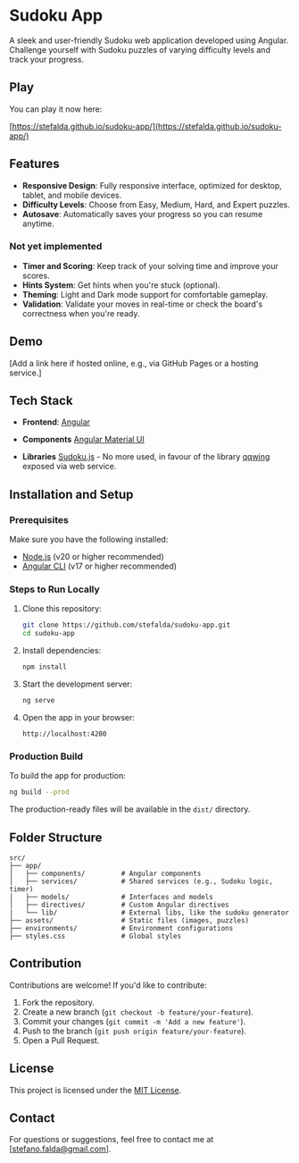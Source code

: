# Sudoku App

A sleek and user-friendly Sudoku web application developed using Angular.
Challenge yourself with Sudoku puzzles of varying difficulty levels and track
your progress.

## Play

You can play it now here:

[https://stefalda.github.io/sudoku-app/](https://stefalda.github.io/sudoku-app/)

## Features

- **Responsive Design**: Fully responsive interface, optimized for desktop,
  tablet, and mobile devices.
- **Difficulty Levels**: Choose from Easy, Medium, Hard, and Expert puzzles.
- **Autosave**: Automatically saves your progress so you can resume anytime.

### Not yet implemented

- **Timer and Scoring**: Keep track of your solving time and improve your
  scores.
- **Hints System**: Get hints when you're stuck (optional).
- **Theming**: Light and Dark mode support for comfortable gameplay.
- **Validation**: Validate your moves in real-time or check the board's
  correctness when you're ready.

## Demo

[Add a link here if hosted online, e.g., via GitHub Pages or a hosting service.]

## Tech Stack

- **Frontend**: [Angular](https://angular.io/)
- **Components** [Angular Material UI](https://material.angular.io/)

- **Libraries** [Sudoku.js](https://github.com/robatron/sudoku.js/tree/master) -
  No more used, in favour of the library
  [qqwing](https://qqwing.com/download.html) exposed via web service.

## Installation and Setup

### Prerequisites

Make sure you have the following installed:

- [Node.js](https://nodejs.org/) (v20 or higher recommended)
- [Angular CLI](https://angular.io/cli) (v17 or higher recommended)

### Steps to Run Locally

1. Clone this repository:
   ```bash
   git clone https://github.com/stefalda/sudoku-app.git
   cd sudoku-app
   ```

2. Install dependencies:
   ```bash
   npm install
   ```

3. Start the development server:
   ```bash
   ng serve
   ```

4. Open the app in your browser:
   ```
   http://localhost:4200
   ```

### Production Build

To build the app for production:

```bash
ng build --prod
```

The production-ready files will be available in the `dist/` directory.

## Folder Structure

```plaintext
src/
├── app/
│   ├── components/         # Angular components
│   ├── services/           # Shared services (e.g., Sudoku logic, timer)
│   ├── models/             # Interfaces and models
│   ├── directives/         # Custom Angular directives 
|   └── lib/                # External libs, like the sudoku generator
├── assets/                 # Static files (images, puzzles)
├── environments/           # Environment configurations
├── styles.css              # Global styles
```

## Contribution

Contributions are welcome! If you'd like to contribute:

1. Fork the repository.
2. Create a new branch (`git checkout -b feature/your-feature`).
3. Commit your changes (`git commit -m 'Add a new feature'`).
4. Push to the branch (`git push origin feature/your-feature`).
5. Open a Pull Request.

## License

This project is licensed under the [MIT License](LICENSE).

## Contact

For questions or suggestions, feel free to contact me at
[stefano.falda@gmail.com].
